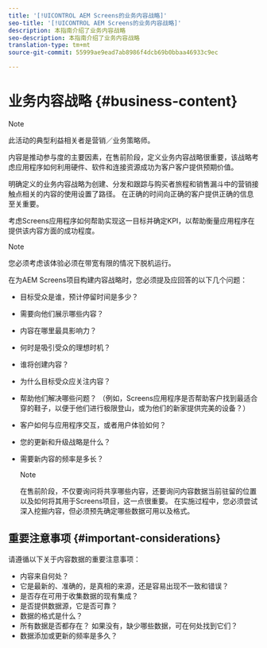 ```yaml
---
title: '[!UICONTROL AEM Screens的业务内容战略]'
seo-title: '[!UICONTROL AEM Screens的业务内容战略]'
description: 本指南介绍了业务内容战略
seo-description: 本指南介绍了业务内容战略
translation-type: tm+mt
source-git-commit: 55999ae9ead7ab8986f4dcb69b0bbaa46933c9ec

---
```



# 业务内容战略 {#business-content}

>[!NOTE]
>
>此活动的典型利益相关者是营销／业务策略师。

内容是推动参与度的主要因素，在售前阶段，定义业务内容战略很重要，该战略考虑应用程序如何利用硬件、软件和连接资源成功为客户客户提供预期价值。

明确定义的业务内容战略为创建、分发和跟踪与购买者旅程和销售漏斗中的营销接触点相关的内容的使用设置了路径。 在正确的时间向正确的客户提供正确的信息至关重要。

考虑Screens应用程序如何帮助实现这一目标并确定KPI，以帮助衡量应用程序在提供该内容方面的成功程度。

>[!NOTE]
>
>您必须考虑该体验必须在带宽有限的情况下脱机运行。

在为AEM Screens项目构建内容战略时，您必须提及应回答的以下几个问题：

* 目标受众是谁，预计停留时间是多少？
* 需要向他们展示哪些内容？
* 内容在哪里最具影响力？
* 何时是吸引受众的理想时机？
* 谁将创建内容？
* 为什么目标受众应关注内容？
* 帮助他们解决哪些问题？ （例如，Screens应用程序是否帮助客户找到最适合穿的鞋子，以便于他们进行极限登山，或为他们的新家提供完美的设备？）
* 客户如何与应用程序交互，或者用户体验如何？
* 您的更新和升级战略是什么？
* 需要新内容的频率是多长？

   >[!NOTE]
   >
   >在售前阶段，不仅要询问将共享哪些内容，还要询问内容数据当前驻留的位置以及如何将其用于Screens项目，这一点很重要。 在实施过程中，您必须尝试深入挖掘内容，但必须预先确定哪些数据可用以及格式。

## 重要注意事项 {#important-considerations}

请遵循以下关于内容数据的重要注意事项：

* 内容来自何处？
* 它是最新的、准确的，是真相的来源，还是容易出现不一致和错误？
* 是否存在可用于收集数据的现有集成？
* 是否提供数据源，它是否可靠？
* 数据的格式是什么？
* 所有数据是否都存在？ 如果没有，缺少哪些数据，可在何处找到它们？
* 数据添加或更新的频率是多久？
